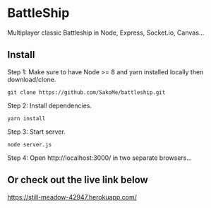 # BattleShip

Multiplayer classic Battleship in Node, Express, Socket.io, Canvas...

## Install

Step 1: Make sure to have Node >= 8 and yarn installed locally then download/clone.
```
git clone https://github.com/SakoMe/battleship.git
```
Step 2: Install dependencies.
```
yarn install
```
Step 3: Start server.
```
node server.js
```
Step 4: Open http://localhost:3000/ in two separate browsers...

## Or check out the live link below
https://still-meadow-42947.herokuapp.com/
